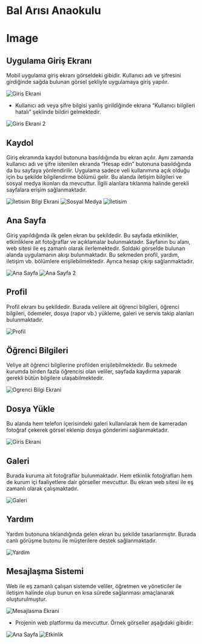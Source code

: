 # Bal Arısı Anaokulu

# Image

## Uygulama Giriş Ekranı
Mobil uygulama giriş ekranı görseldeki gibidir. Kullanıcı adı ve şifresini girdiğinde sağda bulunan görsel şekliyle uygulamaya giriş yapılır.

![Giris Ekrani](/images/Resim1.png)
   


*	Kullanıcı adı veya şifre bilgisi yanlış girildiğinde ekrana “Kullanıcı bilgileri hatalı” şeklinde bildiri gelmektedir.

![Giris Ekrani 2](/images/Resim2.png)

 
##	Kaydol
Giriş ekranında kaydol butonuna basıldığında bu ekran açılır. Aynı zamanda kullanıcı adı ve şifre istenilen ekranda “Hesap edin” butonuna basıldığında da bu sayfaya yönlendirilir. Uygulama sadece veli kullanımına açık olduğu için bu şekilde bilgilendirme bölümü gelir. Bu alanda iletişim bilgileri ve sosyal medya ikonları da mevcuttur. İlgili alanlara tıklanma halinde gerekli sayfalara erişim sağlanmaktadır.

![İletisim Bilgi Ekrani](/images/Resim4.png)
![Sosyal Medya](/images/Resim5.png)
![İletisim](/images/Resim6.png)

                         
## Ana Sayfa
Giriş yapıldığında ilk gelen ekran bu şekildedir. Bu sayfada etkinlikler, etkinliklere ait fotoğraflar ve açıklamalar bulunmaktadır. Sayfanın bu alanı, web sitesi ile eş zamanlı olarak ilerlemektedir. Soldaki görselde bulunan alanda uygulamanın akışı bulunmaktadır. Bu sekmeden profil, yardım, iletişim vb. bölümlere erişilebilmektedir. Ayrıca hesap çıkışı sağlanmaktadır.

![Ana Sayfa](/images/Resim8.png)
![Ana Sayfa 2](/images/Resim9.png)

  
## Profil
Profil ekranı bu şekildedir. Burada velilere ait öğrenci bilgileri, öğrenci bilgileri, ödemeler, dosya (rapor vb.) yükleme, galeri ve servis takip alanları bulunmaktadır.

![Profil](/images/Resim10.png)

 
## Öğrenci Bilgileri
Veliye ait öğrenci bilgilerine profilden erişilebilmektedir. Bu sekmede kurumda birden fazla öğrencisi olan veliler, sayfada kaydırma yaparak gerekli bütün bilgilere ulaşabilmektedir.

![Ogrenci Bilgi Ekrani](/images/Resim11.png)

 
##	Dosya Yükle
Bu alanda hem telefon içerisindeki galeri kullanılarak hem de kameradan fotoğraf çekerek görsel eklenip dosya gönderimi sağlanmaktadır. 

![Giris Ekrani](/images/Resim12.png)


##	Galeri
Burada kuruma ait fotoğraflar bulunmaktadır. Hem etkinlik fotoğrafları hem de kurum içi faaliyetlere dair görseller mevcuttur. Bu ekran web sitesi ile eş zamanlı olarak çalışmaktadır.

![Galeri](/images/Resim13.png)

 
##	Yardım
Yardım butonuna tıklandığında gelen ekran bu şekilde tasarlanmıştır. Burada canlı görüşme butonu ile müşterilere destek sağlanmaktadır.

![Yardim](/images/Resim14.png)

## Mesajlaşma Sistemi
Web ile eş zamanlı çalışan sistemde veliler, öğretmen ve yöneticiler ile iletişim halinde olup bunun en kısa sürede sağlanması amaçlanarak oluşturulmuştur.

![Mesajlasma Ekrani](/images/Resim15.png)

* Projenin web platformu da mevcuttur. Örnek görseller aşağıdaki gibidir:

![Ana Sayfa](/images/Resim16.png)
![Etkinlik](/images/Resim17.png)





